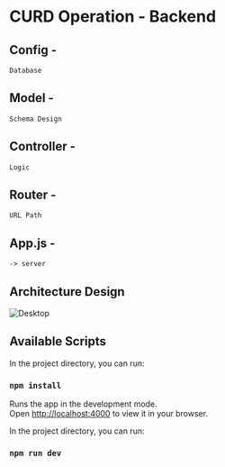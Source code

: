 # CURD Operation - Backend 


## Config - 
    Database

## Model - 
    Schema Design

## Controller - 
    Logic

## Router - 
    URL Path

## App.js -
    -> server

## Architecture Design

![Desktop](/design.png)


## Available Scripts

In the project directory, you can run:

### `npm install`

Runs the app in the development mode.\
Open [http://localhost:4000](http://localhost:4000) to view it in your browser.


In the project directory, you can run:

### `npm run dev`
